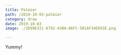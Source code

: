 ```yaml
---
title: Palmier
path: /2019-10-03-palmier
category: draw
date: 2019-10-03
image: ./2D99E321-8792-43BA-86FC-5B1AF34E693E.png	

---
```


Yummy!

